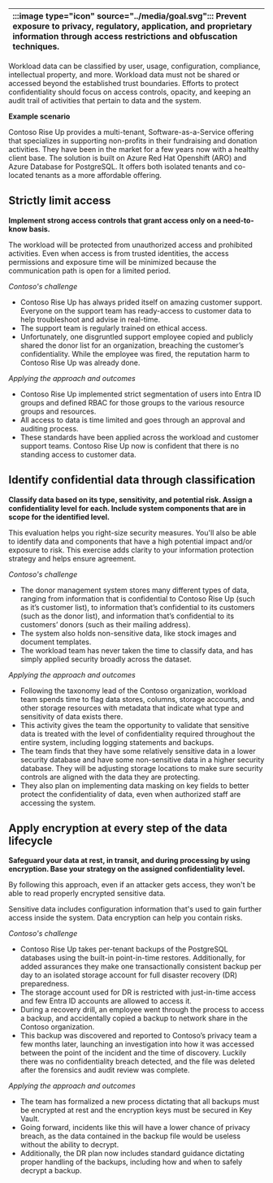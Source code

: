 | :::image type="icon" source="../media/goal.svg"::: Prevent exposure to privacy, regulatory, application, and proprietary information through access restrictions and obfuscation techniques. |
| :----------------------------------------------------------------------------------------------------------------------------- |

Workload data can be classified by user, usage, configuration, compliance, intellectual property, and more. Workload data must not be shared or accessed beyond the established trust boundaries. Efforts to protect confidentiality should focus on access controls, opacity, and keeping an audit trail of activities that pertain to data and the system.

**Example scenario**

Contoso Rise Up provides a multi-tenant, Software-as-a-Service offering that specializes in supporting non-profits in their fundraising and donation activities. They have been in the market for a few years now with a healthy client base. The solution is built on Azure Red Hat Openshift (ARO) and Azure Database for PostgreSQL. It offers both isolated tenants and co-located tenants as a more affordable  offering. 

## Strictly limit access

**Implement strong access controls that grant access only on a need-to-know basis.**

The workload will be protected from unauthorized access and prohibited activities. Even when access is from trusted identities, the access permissions and exposure time will be minimized because the communication path is open for a limited period.

*Contoso's challenge*

- Contoso Rise Up has always prided itself on amazing customer support. Everyone on the support team has ready-access to customer data to help troubleshoot and advise in real-time.
- The support team is regularly trained on ethical access.
- Unfortunately, one disgruntled support employee copied and publicly shared the donor list for an organization, breaching the customer’s confidentiality. While the employee was fired, the reputation harm to Contoso Rise Up was already done.

*Applying the approach and outcomes*

- Contoso Rise Up implemented strict segmentation of users into Entra ID groups and defined RBAC for those groups to the various resource groups and resources.
- All access to data is time limited and goes through an approval and auditing process.
- These standards have been applied across the workload and customer support teams. Contoso Rise Up now is confident that there is no standing access to customer data.

## Identify confidential data through classification

**Classify data based on its type, sensitivity, and potential risk. Assign a confidentiality level for each. Include system components that are in scope for the identified level.**

This evaluation helps you right-size security measures. You'll also be able to identify data and components that have a high potential impact and/or exposure to risk. This exercise adds clarity to your information protection strategy and helps ensure agreement.

*Contoso's challenge*

- The donor management system stores many different types of data, ranging from information that is confidential to Contoso Rise Up (such as it’s customer list), to information that’s confidential to its customers (such as the donor list), and information that’s confidential to its customers’ donors (such as their mailing address).
- The system also holds non-sensitive data, like stock images and document templates.
- The workload team has never taken the time to classify data, and has simply applied security broadly across the dataset.

*Applying the approach and outcomes*

- Following the taxonomy lead of the Contoso organization, workload team spends time to flag data stores, columns, storage accounts, and other storage resources with metadata that indicate what type and sensitivity of data exists there.
- This activity gives the team the opportunity to validate that sensitive data is treated with the level of confidentiality required throughout the entire system, including logging statements and backups.
- The team finds that they have some relatively sensitive data in a lower security database and have some non-sensitive data in a higher security database. They will be adjusting storage locations to make sure security controls are aligned with the data they are protecting.
- They also plan on implementing data masking on key fields to better protect the confidentiality of data, even when authorized staff are accessing the system.

## Apply encryption at every step of the data lifecycle

**Safeguard your data at rest, in transit, and during processing by using encryption. Base your strategy on the assigned confidentiality level.**

By following this approach, even if an attacker gets access, they won't be able to read properly encrypted sensitive data.

Sensitive data includes configuration information that's used to gain further access inside the system. Data encryption can help you contain risks.

*Contoso's challenge*

- Contoso Rise Up takes per-tenant backups of the PostgreSQL databases using the built-in point-in-time restores. Additionally, for added assurances they make one transactionally consistent backup per day to an isolated storage account for full disaster recovery (DR) preparedness.
- The storage account used for DR is restricted with just-in-time access and few Entra ID accounts are allowed to access it.
- During a recovery drill, an employee went through the process to access a backup, and accidentally copied a backup to network share in the Contoso organization.
- This backup was discovered and reported to Contoso’s privacy team a few months later, launching an investigation into how it was accessed between the point of the incident and the time of discovery.  Luckily there was no confidentiality breach detected, and the file was deleted after the forensics and audit review was complete.

*Applying the approach and outcomes*

- The team has formalized a new process dictating that all backups must be encrypted at rest and the encryption keys must be secured in Key Vault.
- Going forward, incidents like this will have a lower chance of privacy breach, as the data contained in the backup file would be useless without the ability to decrypt.
- Additionally, the DR plan now includes standard guidance dictating proper handling of the backups, including how and when to safely decrypt a backup.
